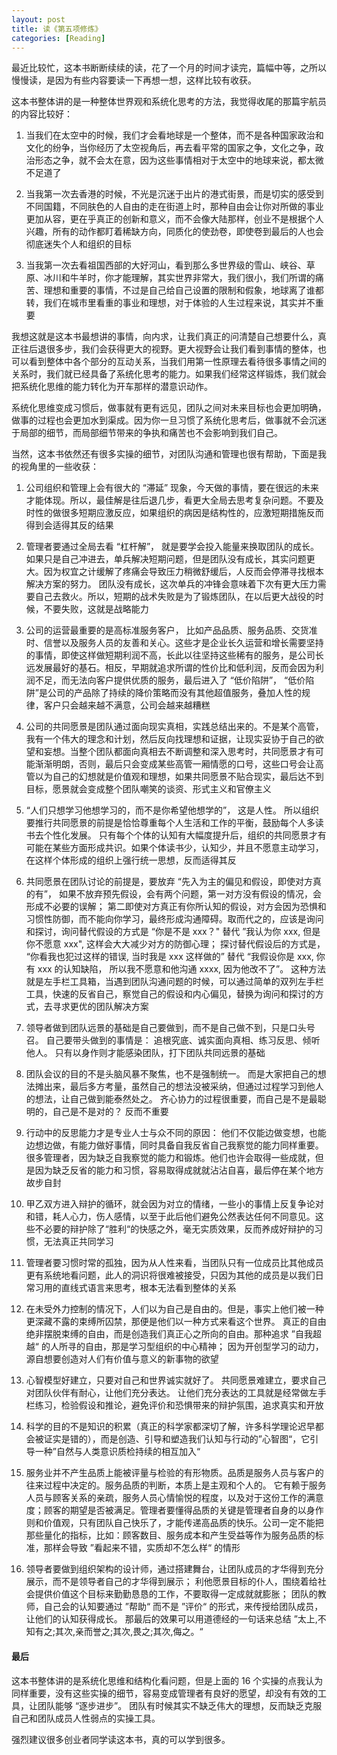 ```yaml
---
layout: post
title: 读《第五项修炼》
categories: [Reading]
---
```


最近比较忙，这本书断断续续的读，花了一个月的时间才读完，篇幅中等，之所以慢慢读，是因为有些内容要读一下再想一想，这样比较有收获。

这本书整体讲的是一种整体世界观和系统化思考的方法，我觉得收尾的那篇宇航员的内容比较好：

1. 当我们在太空中的时候，我们才会看地球是一个整体，而不是各种国家政治和文化的纷争，当你经历了太空视角后，再去看平常的国家之争，文化之争，政治形态之争，就不会太在意，因为这些事情相对于太空中的地球来说，都太微不足道了

2. 当我第一次去香港的时候，不光是沉迷于出片的港式街景，而是切实的感受到不同国籍，不同肤色的人自由的走在街道上时，那种自由会让你对所做的事业更加从容，更在乎真正的创新和意义，而不会像大陆那样，创业不是根据个人兴趣，所有的动作都盯着稀缺方向，同质化的使劲卷，即使卷到最后的人也会彻底迷失个人和组织的目标

3. 当我第一次去看祖国西部的大好河山，看到那么多世界级的雪山、峡谷、草原、冰川和牛羊时，你才能理解，其实世界非常大，我们很小，我们所谓的痛苦、理想和重要的事情，不过是自己给自己设置的限制和假象，地球离了谁都转，我们在城市里看重的事业和理想，对于体验的人生过程来说，其实并不重要

我想这就是这本书最想讲的事情，向内求，让我们真正的问清楚自己想要什么，真正往后退很多步，我们会获得更大的视野。更大视野会让我们看到事情的整体，也可以看到整体中各个部分的互动关系，当我们用第一性原理去看待很多事情之间的关系时，我们就已经具备了系统化思考的能力。如果我们经常这样锻炼，我们就会把系统化思维的能力转化为开车那样的潜意识动作。

系统化思维变成习惯后，做事就有更有远见，团队之间对未来目标也会更加明确，做事的过程也会更加水到渠成。因为你一旦习惯了系统化思考后，做事就不会沉迷于局部的细节，而局部细节带来的争执和痛苦也不会影响到我们自己。

当然，这本书依然还有很多实操的细节，对团队沟通和管理也很有帮助，下面是我的视角里的一些收获：

1. 公司组织和管理上会有很大的 “滞延” 现象，今天做的事情，要在很远的未来才能体现。所以，最佳解是往后退几步，看更大全局去思考复杂问题。不要及时性的做很多短期应激反应，如果组织的病因是结构性的，应激短期措施反而得到会适得其反的结果

2. 管理者要通过全局去看 “杠杆解”， 就是要学会投入能量来换取团队的成长。如果只是自己冲进去，单兵解决短期问题，但是团队没有成长，其实问题更大。因为权宜之计缓解了疼痛会导致压力稍微舒缓后，人反而会停滞寻找根本解决方案的努力。 团队没有成长，这次单兵的冲锋会意味着下次有更大压力需要自己去救火。所以，短期的战术失败是为了锻炼团队，在以后更大战役的时候，不要失败，这就是战略能力

3. 公司的运营最重要的是高标准服务客户， 比如产品品质、服务品质、交货准时、信誉以及服务人员的友善和关心。这些才是企业长久运营和增长需要坚持的事情，即使这样做短期利润不高，长此以往坚持这些稀有的服务，是公司长远发展最好的基石。相反，早期就追求所谓的性价比和低利润，反而会因为利润不足，而无法向客户提供优质的服务，最后进入了 “低价陷阱”， “低价陷阱”是公司的产品除了持续的降价策略而没有其他超值服务，叠加人性的规律，客户只会越来越不满意，公司会越来越糟糕

4. 公司的共同愿景是团队通过面向现实真相，实践总结出来的。不是某个高管，我有一个伟大的理念和计划，然后反向找理想和证据，让现实妥协于自己的欲望和妄想。当整个团队都面向真相去不断调整和深入思考时，共同愿景才有可能渐渐明朗，否则，最后只会变成某些高管一厢情愿的口号，这些口号会让高管以为自己的幻想就是价值观和理想，如果共同愿景不贴合现实，最后达不到目标，愿景就会变成整个团队嘲笑的谈资、形式主义和官僚主义

5. “人们只想学习他想学习的，而不是你希望他想学的”， 这是人性。 所以组织要推行共同愿景的前提是恰恰尊重每个人生活和工作的平衡，鼓励每个人多读书去个性化发展。 只有每个个体的认知有大幅度提升后，组织的共同愿景才有可能在某些方面形成共识。如果个体读书少，认知少，并且不愿意主动学习，在这样个体形成的组织上强行统一思想，反而适得其反

6. 共同愿景在团队讨论的前提是，要放弃 “先入为主的偏见和假设，即使对方真的有”， 如果不放弃预先假设，会有两个问题，第一对方没有假设的情况，会形成不必要的误解； 第二即使对方真正有你所认知的假设，对方会因为恐惧和习惯性防御，而不能向你学习，最终形成沟通障碍。取而代之的，应该是询问和探讨，询问替代假设的方式是 “你是不是 xxx？" 替代 ”我认为你 xxx, 但是你不愿意 xxx", 这样会大大减少对方的防御心理； 探讨替代假设后的方式是， “你看我也犯过这样的错误, 当时我是 xxx 这样做的” 替代 “我假设你是 xxx, 你有 xxx 的认知缺陷， 所以我不愿意和他沟通 xxxx, 因为他改不了”。 这种方法就是左手栏工具箱，当遇到团队沟通问题的时候，可以通过简单的双列左手栏工具，快速的反省自己，察觉自己的假设和内心偏见，替换为询问和探讨的方式，去寻求更优的团队解决方案

7. 领导者做到团队远景的基础是自己要做到，而不是自己做不到，只是口头号召。 自己要带头做到的事情是： 追根究底、诚实面向真相、练习反思、倾听他人。 只有以身作则才能感染团队，打下团队共同远景的基础

8. 团队会议的目的不是头脑风暴不聚焦，也不是强制统一。 而是大家把自己的想法摊出来，最后多方考量，虽然自己的想法没被采纳，但通过过程学习到他人的想法，让自己做到能泰然处之。 齐心协力的过程很重要，而自己是不是最聪明的，自己是不是对的？ 反而不重要

9. 行动中的反思能力才是专业人士与众不同的原因： 他们不仅能边做变想，也能边想边做，有能力做好事情，同时具备自我反省自己我察觉的能力同样重要。很多管理者，因为缺乏自我察觉的能力和锻炼。他们也许会取得一些成就，但是因为缺乏反省的能力和习惯，容易取得成就就沾沾自喜，最后停在某个地方故步自封

10. 甲乙双方进入辩护的循环，就会因为对立的情绪，一些小的事情上反复争论对和错，耗人心力，伤人感情，以至于此后他们避免公然表达任何不同意见。这些不必要的辩护除了“胜利“的快感之外，毫无实质效果，反而养成好辩护的习惯，无法真正共同学习

11. 管理者要习惯时常的孤独，因为从人性来看，当团队只有一位成员比其他成员更有系统地看问题，此人的洞识将很难被接受，只因为其他的成员是以我们日常习用的直线式语言来思考，根本无法看到整体的关系

12. 在未受外力控制的情况下，人们以为自己是自由的。但是，事实上他们被一种更深藏不露的束缚所囚禁，那便是他们以一种方式来看这个世界。 真正的自由绝非摆脱束缚的自由，而是创造我们真正心之所向的自由。那种追求 ”自我超越“ 的人所寻的自由，那是学习型组织的中心精神； 因为开创型学习的动力，源自想要创造对人们有价值与意义的新事物的欲望

13. 心智模型好建立，只要对自己和世界诚实就好了。 共同愿景难建立，要求自己对团队伙伴有耐心，让他们充分表达。 让他们充分表达的工具就是经常做左手栏练习，检验假设和推论，避免评价和恐惧带来的辩护氛围，追求真实和开放

14. 科学的目的不是知识的积累（真正的科学家都深切了解，许多科学理论迟早都会被证实是错的），而是创造、引导和塑造我们认知与行动的”心智图“，它引导一种”自然与人类意识质检持续的相互加入“

15. 服务业并不产生品质上能被评量与检验的有形物质。品质是服务人员与客户的往来过程中决定的。服务品质的判断，本质上是主观和个人的。 它有赖于服务人员与顾客关系的亲疏，服务人员心情愉悦的程度，以及对于这份工作的满意度；顾客的期望是否被满足。管理者要懂得品质的关键是管理者自身的以身作则和价值观，只有团队自己快乐了，才能传递高品质的快乐。公司一定不能把那些量化的指标，比如：顾客数目、服务成本和产生受益等作为服务品质的标准，那样会导致 ”看起来不错，实质却不怎么样“ 的情形

16. 领导者要做到组织架构的设计师，通过搭建舞台，让团队成员的才华得到充分展示，而不是领导者自己的才华得到展示； 利他愿景目标的仆人，围绕着给社会提供价值这个目标来勤勤恳恳的工作，不要取得一定成就就膨胀； 团队的教师，自己会的认知要通过 ”帮助“ 而不是 ”评价“ 的形式，来传授给团队成员，让他们的认知获得成长。 那最后的效果可以用道德经的一句话来总结 ”太上,不知有之;其次,亲而誉之;其次,畏之;其次,侮之。“

#### 最后
这本书整体讲的是系统化思维和结构化看问题，但是上面的 16 个实操的点我认为同样重要，没有这些实操的细节，容易变成管理者有良好的愿望，却没有有效的工具，让团队能够 “逐步进步”。 团队有时候其实不缺乏伟大的理想，反而缺乏克服自己和团队成员人性弱点的实操工具。

强烈建议很多创业者同学读这本书，真的可以学到很多。

